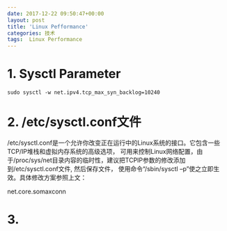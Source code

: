 ```yaml
---
date: 2017-12-22 09:50:47+00:00
layout: post
title: 'Linux Pefformance'
categories: 技术
tags:  Linux Performance
---
```


# 1. Sysctl Parameter
```
sudo sysctl -w net.ipv4.tcp_max_syn_backlog=10240

```
# 2. /etc/sysctl.conf文件

/etc/sysctl.conf是一个允许你改变正在运行中的Linux系统的接口。它包含一些TCP/IP堆栈和虚拟内存系统的高级选项，
可用来控制Linux网络配置，由于/proc/sys/net目录内容的临时性，建议把TCPIP参数的修改添加到/etc/sysctl.conf文件, 然后保存文件，
使用命令“/sbin/sysctl –p”使之立即生效。具体修改方案参照上文：

net.core.somaxconn

# 3. 